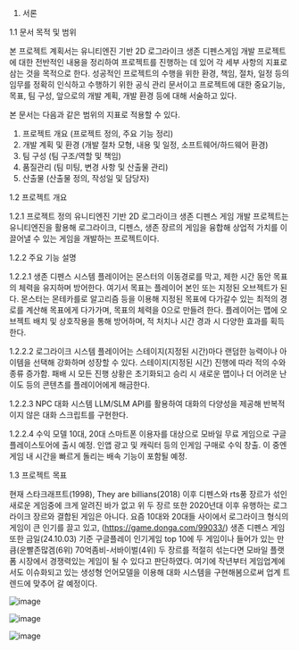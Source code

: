 1. 서론

 1.1 문서 목적 및 범위
 
본 프로젝트 계획서는 유니티엔진 기반 2D 로그라이크 생존 디펜스게임 개발 프로젝트에 대한 전반적인 내용을 정리하여 프로젝트를 진행하는 데 있어 각 세부 사항의 지표로 삼는 것을 목적으로 한다.
성공적인 프로젝트의 수행을 위한 환경, 책임, 절차, 일정 등의 임무를 정확히 인식하고 수행하기 위한 공식 관리 문서이고 프로젝트에 대한 중요기능, 목표, 팀 구성, 앞으로의 개발 계획, 개발 환경 등에 대해 서술하고 있다.


본 문서는 다음과 같은 범위의 지표로 적용할 수 있다.
1. 프로젝트 개요 (프로젝트 정의, 주요 기능 정리)
2. 개발 계획 및 환경 (개발 절차 모형, 내용 및 일정, 소프트웨어/하드웨어 환경)
3. 팀 구성 (팀 구조/역할 및 책임)
4. 품질관리 (팀 미팅, 변경 사항 및 산출물 관리)
5. 산출물 (산출물 정의, 작성일 및 담당자)

1.2 프로젝트 개요

 1.2.1 프로젝트 정의
   유니티엔진 기반 2D 로그라이크 생존 디펜스 게임 개발 프로젝트는 유니티엔진을 활용해 로그라이크, 디펜스, 생존 장르의 게임을 융합해 상업적 가치를 이끌어낼 수 있는 게임을 개발하는 프로젝트이다. 

 1.2.2 주요 기능 설명

  1.2.2.1 생존 디펜스 시스템 
   플레이어는 몬스터의 이동경로를 막고, 제한 시간 동안 목표의 체력을 유지하며 방어한다. 여기서 목표는 플레이어 본인 또는 지정된 오브젝트가 된다. 몬스터는 몬테카를로 알고리즘 등을 이용해 지정된 목표에 다가갈수 있는 최적의 경로를 계산해 목표에게 다가가며, 목표의 체력을 0으로 만들려 한다. 플레이어는 맵에 오브젝트 배치 및 상호작용을 통해 방어하며, 적 처치나 시간 경과 시 다양한 효과를 획득한다.

  1.2.2.2 로그라이크 시스템
    플레이어는 스테이지(지정된 시간)마다 랜덤한 능력이나 아이템을 선택해 강화하며 성장할 수 있다. 스테이지(지정된 시간) 진행에 따라 적의 수와 종류 증가함. 패배 시 모든 진행 상황은 초기화되고 승리 시 새로운 맵이나 더 어려운 난이도 등의 콘텐츠를 플레이어에게 해금한다.

  1.2.2.3 NPC 대화 시스템
    LLM/SLM API를 활용하여 대화의 다양성을 제공해 반복적이지 않은 대화 스크립트를 구현한다.

  1.2.2.4 수익 모델
    10대, 20대 스마트폰 이용자를 대상으로 모바일 무료 게임으로 구글 플레이스토어에 출시 예정. 인앱 광고 및 캐릭터 등의 인게임 구매로 수익 창출. 이 중엔 게임 내 시간을 빠르게 돌리는 배속 기능이 포함될 예정.

1.3 프로젝트 목표

 현재 스타크래프트(1998), They are billians(2018) 이후 디펜스와 rts풍 장르가 섞인 새로운 게임중에 크게 알려진 바가 없고 위 두 장르 또한 2020년대 이후 유행하는 로그라이크 장르와 결합된 게임은 아니다. 요즘 10대와 20대들 사이에서 로그라이크 형식의 게임이 큰 인기를 끌고 있고, (https://game.donga.com/99033/) 생존 디펜스 게임 또한 금일(24.10.03) 기준 구글플레이 인기게임 top 10에 두 게임이나 들어가 있는 만큼(운빨존많겜(6위) 70억좀비-서바이벌(4위) 두 장르를 적절히 섞는다면 모바일 플랫폼 시장에서 경쟁력있는 게임이 될 수 있다고 판단하였다. 여기에 작년부터 게임업계에서도 이슈화되고 있는 생성형 언어모델을 이용해 대화 시스템을 구현해봄으로써 업계 트렌드에 맞추어 갈 예정이다.


![image](https://github.com/user-attachments/assets/1f475c26-8c94-4506-9986-9e745e82bf5e)

![image](https://github.com/user-attachments/assets/8befe0f3-f4e1-4197-8250-3d1baa5ad1a5)

![image](https://github.com/user-attachments/assets/307725a8-2b39-484a-81c4-7a754bec079c)






